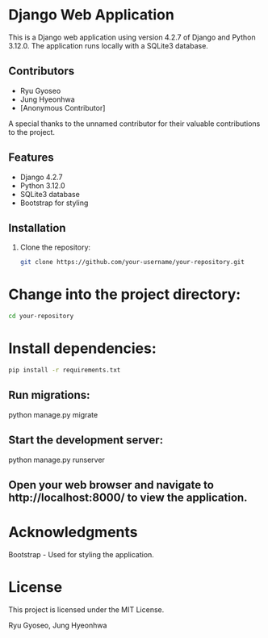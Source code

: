 # Django Web Application

This is a Django web application using version 4.2.7 of Django and Python 3.12.0. The application runs locally with a SQLite3 database.

## Contributors

- Ryu Gyoseo
- Jung Hyeonhwa
- [Anonymous Contributor]

A special thanks to the unnamed contributor for their valuable contributions to the project.

## Features

- Django 4.2.7
- Python 3.12.0
- SQLite3 database
- Bootstrap for styling

## Installation

1. Clone the repository:

   ```bash
   git clone https://github.com/your-username/your-repository.git


# Change into the project directory:
```bash
cd your-repository
```
# Install dependencies:
```bash
pip install -r requirements.txt
```

## Run migrations:

python manage.py migrate

## Start the development server:

python manage.py runserver

## Open your web browser and navigate to http://localhost:8000/ to view the application.

# Acknowledgments

Bootstrap - Used for styling the application.

# License

This project is licensed under the MIT License.

Ryu Gyoseo,
Jung Hyeonhwa
